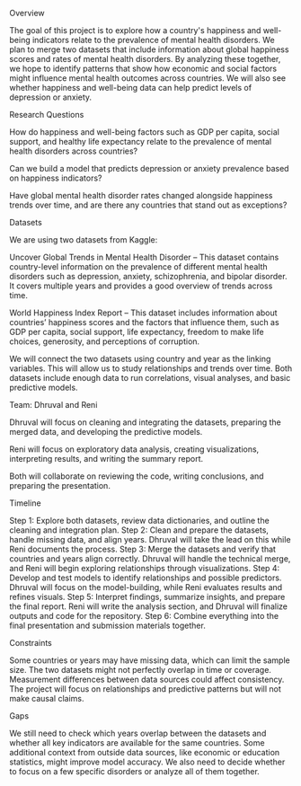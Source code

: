 Overview

The goal of this project is to explore how a country's happiness and well-being indicators relate to the prevalence of mental health disorders. We plan to merge two datasets that include information about global happiness scores and rates of mental health disorders. By analyzing these together, we hope to identify patterns that show how economic and social factors might influence mental health outcomes across countries. We will also see whether happiness and well-being data can help predict levels of depression or anxiety.

Research Questions

How do happiness and well-being factors such as GDP per capita, social support, and healthy life expectancy relate to the prevalence of mental health disorders across countries?

Can we build a model that predicts depression or anxiety prevalence based on happiness indicators?

Have global mental health disorder rates changed alongside happiness trends over time, and are there any countries that stand out as exceptions?

Datasets

We are using two datasets from Kaggle:

Uncover Global Trends in Mental Health Disorder – This dataset contains country-level information on the prevalence of different mental health disorders such as depression, anxiety, schizophrenia, and bipolar disorder. It covers multiple years and provides a good overview of trends across time.

World Happiness Index Report – This dataset includes information about countries’ happiness scores and the factors that influence them, such as GDP per capita, social support, life expectancy, freedom to make life choices, generosity, and perceptions of corruption.

We will connect the two datasets using country and year as the linking variables. This will allow us to study relationships and trends over time. Both datasets include enough data to run correlations, visual analyses, and basic predictive models.

Team: Dhruval and Reni

Dhruval will focus on cleaning and integrating the datasets, preparing the merged data, and developing the predictive models.

Reni will focus on exploratory data analysis, creating visualizations, interpreting results, and writing the summary report.

Both will collaborate on reviewing the code, writing conclusions, and preparing the presentation.

Timeline

Step 1: Explore both datasets, review data dictionaries, and outline the cleaning and integration plan.
Step 2: Clean and prepare the datasets, handle missing data, and align years. Dhruval will take the lead on this while Reni documents the process.
Step 3: Merge the datasets and verify that countries and years align correctly. Dhruval will handle the technical merge, and Reni will begin exploring relationships through visualizations.
Step 4: Develop and test models to identify relationships and possible predictors. Dhruval will focus on the model-building, while Reni evaluates results and refines visuals.
Step 5: Interpret findings, summarize insights, and prepare the final report. Reni will write the analysis section, and Dhruval will finalize outputs and code for the repository.
Step 6: Combine everything into the final presentation and submission materials together.

Constraints

Some countries or years may have missing data, which can limit the sample size. The two datasets might not perfectly overlap in time or coverage. Measurement differences between data sources could affect consistency. The project will focus on relationships and predictive patterns but will not make causal claims.

Gaps

We still need to check which years overlap between the datasets and whether all key indicators are available for the same countries. Some additional context from outside data sources, like economic or education statistics, might improve model accuracy. We also need to decide whether to focus on a few specific disorders or analyze all of them together.

